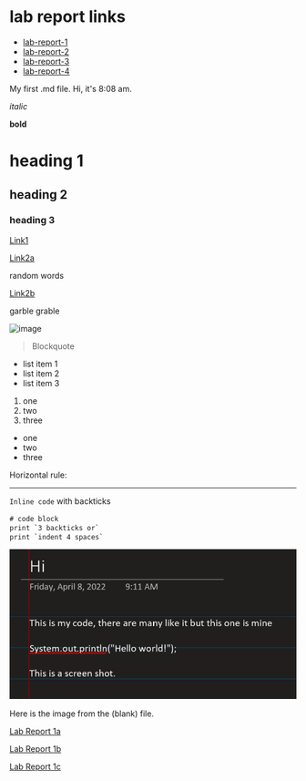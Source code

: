 # lab report links
* [lab-report-1](https://badnanx.github.io/cse15l-lab-reports/lab-report-1-week-2.html
)
* [lab-report-2](https://badnanx.github.io/cse15l-lab-reports/lab-report-2-week-4.html
)
* [lab-report-3](https://badnanx.github.io/cse15l-lab-reports/lab-report-3-week-6.html
)
* [lab-report-4](https://badnanx.github.io/cse15l-lab-reports/lab-report-4-week-8.html
)

My first .md file.
Hi, it's 8:08 am.

*italic*

**bold**

# heading 1
## heading 2
### heading 3

[Link1](http://www.duckduckgo.com)

[Link2a][1]

random words

[Link2b][2]

garble grable

[1]: http://www.google.com
[2]: http://www.bing.com



![image](https://upload.wikimedia.org/wikipedia/commons/4/47/PNG_transparency_demonstration_1.png)


> Blockquote


* list item 1
* list item 2
* list item 3

1. one
2. two
3. three

- one
- two
- three



Horizontal rule: 

***

`Inline code` with backticks

```
# code block
print `3 backticks or`
print `indent 4 spaces`
```


![image](cse15lss.png)

Here is the image from the (blank) file.

[Lab Report 1a](lab-report-1-week-2.md)

[Lab Report 1b](https://github.com/badnanx/cse15l-lab-reports/blob/main/lab-report-1-week-2.md)

[Lab Report 1c](https://badnanx.github.io/cse15l-lab-reports/lab-report-1-week-2.md)


